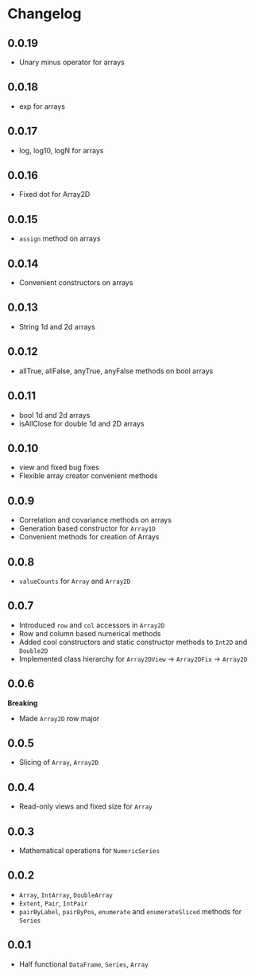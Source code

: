 # Changelog

## 0.0.19

- Unary minus operator for arrays

## 0.0.18

- exp for arrays

## 0.0.17

- log, log10, logN for arrays

## 0.0.16

- Fixed dot for Array2D

## 0.0.15

- `assign` method on arrays

## 0.0.14

- Convenient constructors on arrays

## 0.0.13

- String 1d and 2d arrays

## 0.0.12

- allTrue, allFalse, anyTrue, anyFalse methods on bool arrays

## 0.0.11

- bool 1d and 2d arrays
- isAllClose for double 1d and 2D arrays

## 0.0.10

- view and fixed bug fixes
- Flexible array creator convenient methods

## 0.0.9

- Correlation and covariance methods on arrays
- Generation based constructor for `Array1D`
- Convenient methods for creation of Arrays

## 0.0.8

- `valueCounts` for `Array` and `Array2D`

## 0.0.7

- Introduced `row` and `col` accessors in `Array2D`
- Row and column based numerical methods
- Added cool constructors and static constructor methods to
`Int2D` and `Double2D`
- Implemented class hierarchy for `Array2DView` -> `Array2DFix` -> `Array2D`

## 0.0.6

**Breaking**
- Made `Array2D` row major

## 0.0.5

- Slicing of `Array`, `Array2D`

## 0.0.4

- Read-only views and fixed size for `Array`

## 0.0.3

- Mathematical operations for `NumericSeries`

## 0.0.2

- `Array`, `IntArray`, `DoubleArray`
- `Extent`, `Pair`, `IntPair`
- `pairByLabel`, `pairByPos`, `enumerate` and `enumerateSliced` methods for `Series`

## 0.0.1

- Half functional `DataFrame`, `Series`, `Array`

